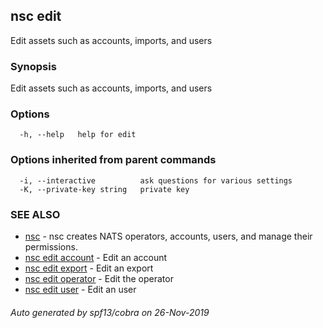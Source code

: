 ## nsc edit

Edit assets such as accounts, imports, and users

### Synopsis

Edit assets such as accounts, imports, and users

### Options

```
  -h, --help   help for edit
```

### Options inherited from parent commands

```
  -i, --interactive          ask questions for various settings
  -K, --private-key string   private key
```

### SEE ALSO

* [nsc](nsc.md)	 - nsc creates NATS operators, accounts, users, and manage their permissions.
* [nsc edit account](nsc_edit_account.md)	 - Edit an account
* [nsc edit export](nsc_edit_export.md)	 - Edit an export
* [nsc edit operator](nsc_edit_operator.md)	 - Edit the operator
* [nsc edit user](nsc_edit_user.md)	 - Edit an user

###### Auto generated by spf13/cobra on 26-Nov-2019
